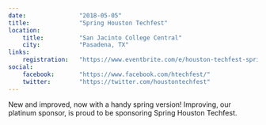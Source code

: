 ```yaml
---
date:               "2018-05-05"
title:              "Spring Houston Techfest"
location:           
    title:          "San Jacinto College Central"
    city:           "Pasadena, TX"
links:    
    registration:   "https://www.eventbrite.com/e/houston-techfest-spring-2018-tickets-43314704447"
social:
    facebook:       "https://www.facebook.com/htechfest/"
    twitter:        "https://twitter.com/houstontechfest"
---
```

New and improved, now with a handy spring version! Improving, our platinum sponsor, is proud to be sponsoring Spring Houston Techfest.